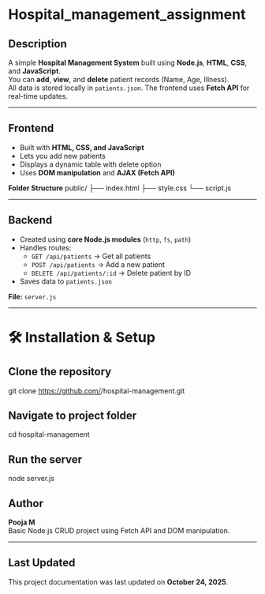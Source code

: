 # Hospital_management_assignment
##  Description
A simple **Hospital Management System** built using **Node.js**, **HTML**, **CSS**, and **JavaScript**.  
You can **add**, **view**, and **delete** patient records (Name, Age, Illness).  
All data is stored locally in `patients.json`. The frontend uses **Fetch API** for real-time updates.

---

##  Frontend
- Built with **HTML, CSS, and JavaScript**
- Lets you add new patients
- Displays a dynamic table with delete option
- Uses **DOM manipulation** and **AJAX (Fetch API)**  

**Folder Structure**
public/
├── index.html
├── style.css
└── script.js

---

##  Backend
- Created using **core Node.js modules** (`http`, `fs`, `path`)
- Handles routes:
  - `GET /api/patients` → Get all patients  
  - `POST /api/patients` → Add a new patient  
  - `DELETE /api/patients/:id` → Delete patient by ID  
- Saves data to `patients.json`

**File:** `server.js` 

---

# 🛠️ Installation & Setup
## Clone the repository
git clone https://github.com/<your-username>/hospital-management.git

## Navigate to project folder
cd hospital-management

## Run the server
node server.js

##  Author
**Pooja M**  
Basic Node.js CRUD project using Fetch API and DOM manipulation.

---

##  Last Updated
This project documentation was last updated on **October 24, 2025**.
